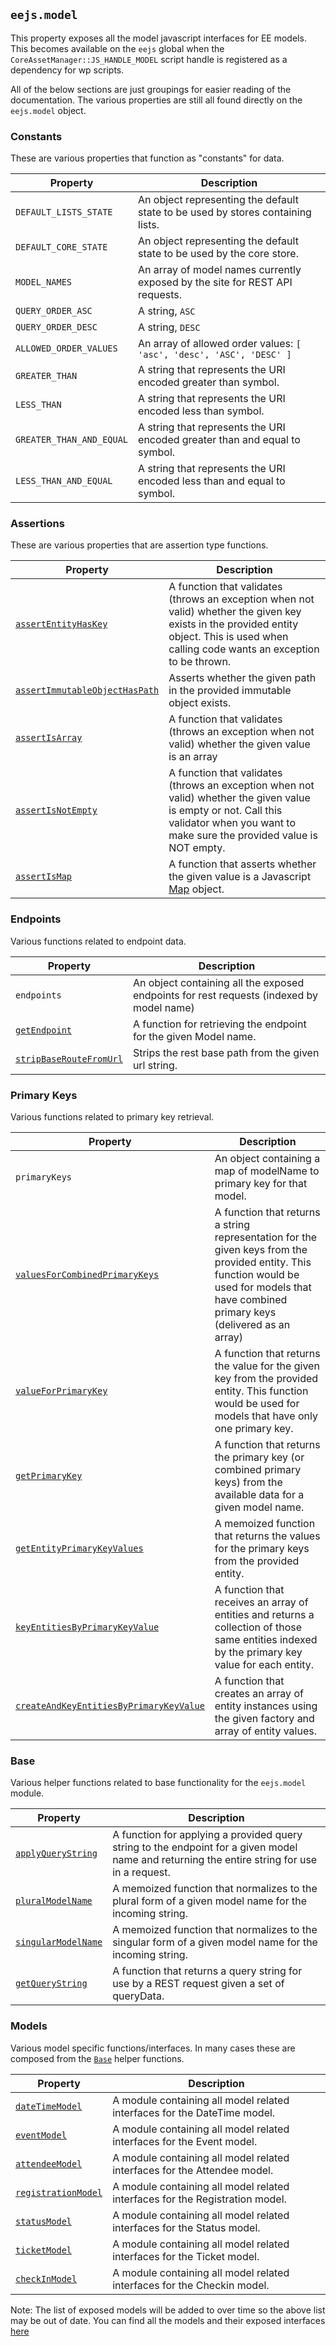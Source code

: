 ## `eejs.model`

This property exposes all the model javascript interfaces for EE models. This becomes available on the `eejs` global when the `CoreAssetManager::JS_HANDLE_MODEL` script handle is registered as a dependency for wp scripts.

All of the below sections are just groupings for easier reading of the documentation.  The various properties are still all found directly on the `eejs.model` object.

### Constants

These are various properties that function as "constants" for data.

| Property | Description |
| -------- | ----------- |
| `DEFAULT_LISTS_STATE` | An object representing the default state to be used by stores containing lists.
| `DEFAULT_CORE_STATE` | An object representing the default state to be used by the core store. |
| `MODEL_NAMES` | An array of model names currently exposed by the site for REST API requests. |
| `QUERY_ORDER_ASC` | A string, `ASC`
| `QUERY_ORDER_DESC` | A string, `DESC`
| `ALLOWED_ORDER_VALUES` | An array of allowed order values: `[ 'asc', 'desc', 'ASC', 'DESC' ]`
| `GREATER_THAN` | A string that represents the URI encoded greater than symbol.
| `LESS_THAN` | A string that represents the URI encoded less than symbol.
| `GREATER_THAN_AND_EQUAL` | A string that represents the URI encoded greater than and equal to symbol.
| `LESS_THAN_AND_EQUAL` | A string that represents the URI encoded less than and equal to symbol.

### Assertions

These are various properties that are assertion type functions.

| Property | Description |
| -------- | ----------- |
| [`assertEntityHasKey`](./assertions.md#assertentityhaskey-key-entity-message---) | A function that validates (throws an exception when not valid) whether the given key exists in the provided entity object. This is used when calling code wants an exception to be thrown.
| [`assertImmutableObjectHasPath`](./assertions.md#assertimmutableobjecthaspath-path-immutable-message---)         | Asserts whether the given path in the provided immutable object exists.             |
| [`assertIsArray`](./assertions.md#assertisarray-items-message---) | A function that validates (throws an exception when not valid) whether the given value is an array
| [`assertIsNotEmpty`](./assertions.md#assertisnotempty-item-message---) | A function that validates (throws an exception when not valid) whether the given value is empty or not.  Call this validator when you want to make sure the provided value is NOT empty.
| [`assertIsMap`](./assertions.md#assertismap-item-message---)         | A function that asserts whether the given value is a Javascript [Map](https://developer.mozilla.org/en-US/docs/Web/JavaScript/Reference/Global_Objects/Map) object.             |

### Endpoints

Various functions related to endpoint data.

| Property |   Description                                                                             |
| -------- | ------------------------------------------------------------------------------------------|
| `endpoints` |   An object containing all the exposed endpoints for rest requests (indexed by model name)|
| [`getEndpoint`](./endpoints.md#getendpoint-modelname-) |   A function for retrieving the endpoint for the given Model name.                        |
| [`stripBaseRouteFromUrl`](./endpoints.md#stripbaseroutefromurl-url-)         |   Strips the rest base path from the given url string.                                    |

### Primary Keys

Various functions related to primary key retrieval.

| Property | Description |
| -------- | ----------- |
| `primaryKeys` | An object containing a map of modelName to primary key for that model. |
| [`valuesForCombinedPrimaryKeys`](./primary-keys.md#valuesforcombinedprimarykeys-keys-entity-) | A function that returns a string representation for the given keys from the provided entity.  This function would be used for models that have combined primary keys (delivered as an array)
| [`valueForPrimaryKey`](./primary-keys.md#valueforprimarykey-key-entity-) | A function that returns the value for the given key from the provided entity. This function would be used for models that have only one primary key.
| [`getPrimaryKey`](./primary-keys.md#getprimarykey-modelname-) | A function that returns the primary key (or combined primary keys) from the available data for a given model name.
| [`getEntityPrimaryKeyValues`](./primary-keys.md#getentityprimarykeyvalues-modelname-entity) | A memoized function that returns the values for the primary keys from the provided entity.
| [`keyEntitiesByPrimaryKeyValue`](./primary-keys.md#keyentitiesbyprimarykeyvalue-modelname-entities---) | A function that receives an array of entities and returns a collection of those same entities indexed by the primary key value for each entity.
| [`createAndKeyEntitiesByPrimaryKeyValue`](./primary-keys.md#createandkeyentitiesbyprimarykeyvalue-factory-entities-)         | A function that creates an array of entity instances using the given factory and array of entity values.              |

### Base

Various helper functions related to base functionality for the `eejs.model` module.

| Property | Description |
| -------- | ----------- |
| [`applyQueryString`](./base.md#applyquerystring-modelname-querystring---) | A function for applying a provided query string to the endpoint for a given model name and returning the entire string for use in a request.
| [`pluralModelName`](./base.md#pluralmodelname-modelname-)         | A memoized function that normalizes to the plural form of a given model name for the incoming string.             |
| [`singularModelName`](./base.md#singularmodelname-modelname-)         | A memoized function that normalizes to the singular form of a given model name for the incoming string.             |
| [`getQueryString`](./base.md#getquerystring-querydata---whereconditions----null-maporderby--orderby--orderby) | A function that returns a query string for use by a REST request given a set of queryData.

### Models

Various model specific functions/interfaces.  In many cases these are composed from the [`Base`](./README.md#base) helper functions.

| Property | Description |
| -------- | ----------- |
| [`dateTimeModel`](./datetime-model.md) | A module containing all model related interfaces for the DateTime model.
| [`eventModel`](./event-model.md) | A module containing all model related interfaces for the Event model.
| [`attendeeModel`](./attendee-model.md)         | A module containing all model related interfaces for the Attendee model.             |
| [`registrationModel`](./registration-model.md) | A module containing all model related interfaces for the Registration model.
| [`statusModel`](./status-model.md) | A module containing all model related interfaces for the Status model.
| [`ticketModel`](./ticket-model.md) | A module containing all model related interfaces for the Ticket model.
| [`checkInModel`](./check-in-model.md) | A module containing all model related interfaces for the Checkin model.

Note: The list of exposed models will be added to over time so the above list may be out of date. You can find all the models and their exposed interfaces [here](../../../assets/src/data/model/)